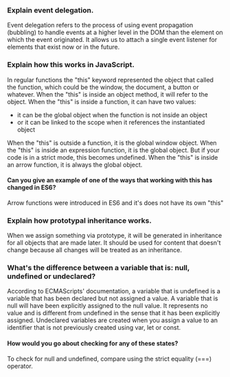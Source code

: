 ### Explain event delegation.
Event delegation refers to the process of using event propagation (bubbling) to handle events at a higher level in the DOM than the element on which the event originated. It allows us to attach a single event listener for elements that exist now or in the future.

### Explain how **this** works in JavaScript.
In regular functions the "this" keyword represented the object that called the function, which could be the window, the document, a button or whatever.
When the "this" is inside an object method, it will refer to the object.
When the "this" is inside a function, it can have two values:
- it can be the global object when the function is not inside an object
- or it can be linked to the scope when it references the instantiated object

When the "this" is outside a function, it is the global window object.
When the "this" is inside an expression function, it is the global object. But if your code is in a strict mode, this becomes undefined.
When the "this" is inside an arrow function, it is always the global object.
#### Can you give an example of one of the ways that working with this has changed in ES6?
Arrow functions were introduced in ES6 and it's does not have its own "this"

### Explain how prototypal inheritance works.
When we assign something via prototype, it will be generated in inheritance for all objects that are made later. It should be used for content that doesn't change because all changes will be treated as an inheritance.

### What's the difference between a variable that is: null, undefined or undeclared?
According to ECMAScripts' documentation, a variable that is undefined is a variable that has been declared but not assigned a value. A variable that is null will have been explicitly assigned to the null value. It represents no value and is different from undefined in the sense that it has been explicitly assigned. Undeclared variables are created when you assign a value to an identifier that is not previously created using var, let or const.
#### How would you go about checking for any of these states?
To check for null and undefined, compare using the strict equality (===) operator.